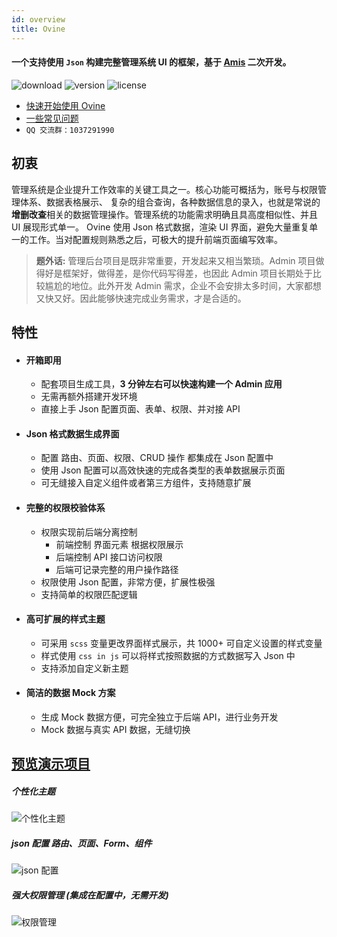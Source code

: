 ```yaml
---
id: overview
title: Ovine
---
```


#### 一个支持使用 `Json` 构建完整管理系统 UI 的框架，基于 [Amis](https://baidu.github.io/amis/docs/index) 二次开发。

![download](https://img.shields.io/npm/dt/@ovine/core) ![version](https://img.shields.io/npm/v/@ovine/core) ![license](https://img.shields.io/npm/l/@ovine/core)

- [快速开始使用 Ovine](/org/docs/guides/start)
- [一些常见问题](/org/docs/intro/faq)
- `QQ 交流群：1037291990`

## 初衷

管理系统是企业提升工作效率的关键工具之一。核心功能可概括为，账号与权限管理体系、数据表格展示、
复杂的组合查询，各种数据信息的录入，也就是常说的**增删改查**相关的数据管理操作。管理系统的功能需求明确且具高度相似性、并且 UI 展现形式单一。 Ovine 使用 Json 格式数据，渲染 UI 界面，避免大量重复单一的工作。当对配置规则熟悉之后，可极大的提升前端页面编写效率。

> **题外话:** 管理后台项目是既非常重要，开发起来又相当繁琐。Admin 项目做得好是框架好，做得差，是你代码写得差，也因此 Admin 项目长期处于比较尴尬的地位。此外开发 Admin 需求，企业不会安排太多时间，大家都想又快又好。因此能够快速完成业务需求，才是合适的。

## 特性

- #### 开箱即用

  - 配套项目生成工具，**3 分钟左右可以快速构建一个 Admin 应用**
  - 无需再额外搭建开发环境
  - 直接上手 Json 配置页面、表单、权限、并对接 API

- #### Json 格式数据生成界面

  - 配置 路由、页面、权限、CRUD 操作 都集成在 Json 配置中
  - 使用 Json 配置可以高效快速的完成各类型的表单数据展示页面
  - 可无缝接入自定义组件或者第三方组件，支持随意扩展

- #### 完整的权限校验体系

  - 权限实现前后端分离控制
    - 前端控制 界面元素 根据权限展示
    - 后端控制 API 接口访问权限
    - 后端可记录完整的用户操作路径
  - 权限使用 Json 配置，非常方便，扩展性极强
  - 支持简单的权限匹配逻辑

- #### 高可扩展的样式主题

  - 可采用 `scss` 变量更改界面样式展示，共 1000+ 可自定义设置的样式变量
  - 样式使用 `css in js` 可以将样式按照数据的方式数据写入 Json 中
  - 支持添加自定义新主题

- #### 简洁的数据 Mock 方案

  - 生成 Mock 数据方便，可完全独立于后端 API，进行业务开发
  - Mock 数据与真实 API 数据，无缝切换

## [预览演示项目](https://ovine.igroupes.com/demo/login)

##### 个性化主题

![个性化主题](http://static.igroupes.com/rt-admin-intro-theme.gif)

##### json 配置 路由、页面、Form、组件

![json 配置](http://static.igroupes.com/rt-admin-intro-json-1.gif)

##### 强大权限管理 (集成在配置中，无需开发)

![权限管理](http://static.igroupes.com/rt-admin-intro-limit.gif)
